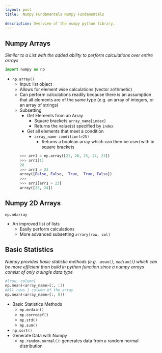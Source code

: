 ```yaml
---
layout: post
title:  Numpy Fundamentals Numpy Fundamentals
 
description: Overview of the numpy python library.
---
```


## Numpy Arrays
*Similar to a List with the added ability to perform calculations over entire arrays*
```python
import numpy as np
```
* `np.array()`
  * Input: list object
  * Allows for element wise calculations (vector arithmetic)
  * Can perform calculations readily because there is an assumption that all elements are of the same type (e.g. an array of integers, or an array of strings)
  * Subsetting
    * Get Elements from an Array
      * Square brackets `array_name[index]`
      * Returns the value(s) specified by `index`
    * Get all elements that meet a condition
      * `array_name condition(>25)`
        * Returns a boolean array which can then be used with in square brackets
    ```python
    >>> arr1 = np.array([21, 20, 25, 24, 23])
    >>> arr1[1]
    20
    >>> arr1 > 23
    array([False, False,  True,  True, False])
    >>>
    >>> arr1[arr1 > 23]
    array([25, 24])
    ```

## Numpy 2D Arrays
`np.ndarray`
* An improved list of lists
  * Easily perform calculations
  * More advanced subsetting
  `arrary[row, col]`


## Basic Statistics
*Numpy provides basic statistic methods (e.g. `.mean()`, `median()`) which can be more efficient than build in python function since a numpy arrays consist of only a single data type*
```python
#[row, column]
np.mean(<array_name>[:, :])
#All rows 1 column of the array
np.mean(<array_name>[:, 0])
```
* Basic Statistics Methods
  * `np.medain()`
  * `np.corrcoef()`
  * `np.std()`
  * `np.sum()`
 * `np.sort()`
* Generate Data with Numpy
  * `np.random.normal()`: generates data from a random normal distribution
